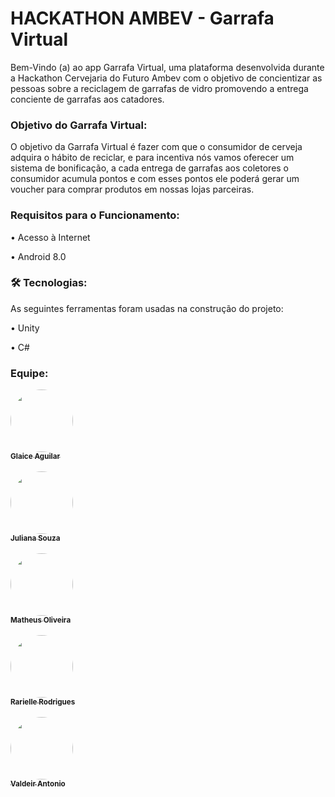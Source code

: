 # HACKATHON AMBEV - Garrafa Virtual

Bem-Vindo (a) ao app Garrafa Virtual, uma plataforma desenvolvida durante a Hackathon Cervejaria do Futuro Ambev com o objetivo de concientizar as pessoas sobre a reciclagem de garrafas de vidro promovendo a entrega conciente de garrafas aos catadores.



### Objetivo do Garrafa Virtual:

O objetivo da Garrafa Virtual é fazer com que o consumidor de cerveja adquira o hábito de reciclar, e para incentiva nós vamos oferecer um sistema de bonificação, a cada entrega de garrafas aos coletores o consumidor acumula pontos e com esses pontos ele poderá gerar um voucher para comprar produtos em nossas lojas parceiras.


### Requisitos para o Funcionamento:

• Acesso à Internet

• Android 8.0


### 🛠 Tecnologias:

As seguintes ferramentas foram usadas na construção do projeto:

•	Unity

•	C#


### Equipe:

<a href="https://www.linkedin.com/in/gleiceaguilar/">
  <img style="border-radius: 50%;" src="https://user-images.githubusercontent.com/71046633/102027899-85354800-3d7d-11eb-8237-2754ba058018.jpeg" width="100px;" alt=""/>
  <br />
 <sub><b>Glaice Aguilar</b></sub></a>
 
 <br />
 <br />
<a href="https://www.linkedin.com/in/juliana-souza-982bb9135/">
  <img style="border-radius: 50%;" src="https://cdn.discordapp.com/attachments/763941475914219561/765325181903962182/WhatsApp_Image_2020-10-12_at_16.59.34.jpeg" width="100px;" alt=""/>
  <br />
 <sub><b>Juliana Souza</b></sub></a>
 
 <br />
 <br />
 <a href="https://www.linkedin.com/in/matheusoliveiramso/">
  <img style="border-radius: 50%;" src="https://user-images.githubusercontent.com/71046633/101298258-75f54e00-3803-11eb-9361-1aec43bc744a.jpeg" width="100px;" alt=""/>
  <br />
  <sub><b>Matheus Oliveira</b></sub></a>
 
 <br />
 <br />
 <a href="https://www.linkedin.com/in/rarielle-rodrigues/">
  <img style="border-radius: 50%;" src="https://user-images.githubusercontent.com/71046633/101298203-2f075880-3803-11eb-96e8-507728042d6b.jpeg" width="100px;" alt=""/>
  <br />
 <sub><b>Rarielle Rodrigues</b></sub></a>
 
  <br />
  <br />
 <a href="https://www.facebook.com/valdeir.antonio.52">
  <img style="border-radius: 50%;" src="https://user-images.githubusercontent.com/71046633/101299002-d9cd4600-3806-11eb-9df3-3057208bca30.jpeg" width="100px;" alt=""/>
  <br />
 <sub><b>Valdeir Antonio</b></sub></a>
